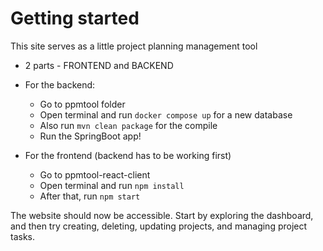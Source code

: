 # Getting started
This site serves as a little project planning management tool
* 2 parts - FRONTEND and BACKEND
* For the backend:
  * Go to ppmtool folder 
  * Open terminal and run
   `docker compose up` for a new database
  * Also run `mvn clean package` for the compile 
  * Run the SpringBoot app!
 
* For the frontend (backend has to be working first)
  * Go to ppmtool-react-client
  *  Open terminal and run
   `npm install`
  * After that, run `npm start`
 
The website should now be accessible. Start by exploring the dashboard, and then try creating, deleting, updating projects, and managing project tasks.
